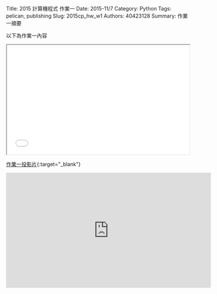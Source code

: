 Title: 2015 計算機程式 作業一
Date: 2015-11/7
Category: Python
Tags: pelican, publishing
Slug: 2015cp_hw_w1
Authors: 40423128
Summary: 作業一摘要

以下為作業一內容


<iframe src="40423128_cp_w1_p.html" width="500" height="300"></iframe>

[作業一投影片](40423128_cp_w1_p.html){:target="_blank"}


<iframe width="560" height="315" src="https://www.youtube.com/embed/n1a7o44WxNo?list=RDn1a7o44WxNo" frameborder="0" allowfullscreen></iframe>
